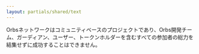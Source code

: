 ```yaml
---
layout: partials/shared/text
---
```


Orbsネットワークはコミュニティベースのプロジェクトであり、Orbs開発チーム、ガーディアン、ユーザー、トークンホルダーを含むすべての参加者の総力を結集せずに成功することはできません。
